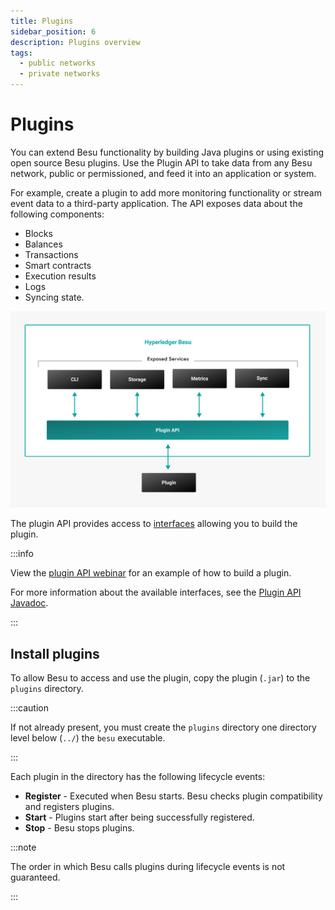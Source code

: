```yaml
---
title: Plugins
sidebar_position: 6
description: Plugins overview
tags:
  - public networks
  - private networks
---
```


# Plugins

You can extend Besu functionality by building Java plugins or using existing open source Besu plugins. Use the Plugin API to take data from any Besu network, public or permissioned, and feed it into an application or system.

For example, create a plugin to add more monitoring functionality or stream event data to a third-party application. The API exposes data about the following components:

- Blocks
- Balances
- Transactions
- Smart contracts
- Execution results
- Logs
- Syncing state.

![Besu plugin API](../../assets/images/Hyperledger-Besu-Plugin-API.png)

The plugin API provides access to [interfaces](../reference/plugin-api-interfaces.md) allowing you to build the plugin.

:::info

View the [plugin API webinar](https://youtu.be/78sa2WuA1rg) for an example of how to build a plugin.

For more information about the available interfaces, see the [Plugin API Javadoc](https://javadoc.io/doc/org.hyperledger.besu/plugin-api/latest/index.html).

:::

## Install plugins

To allow Besu to access and use the plugin, copy the plugin (`.jar`) to the `plugins` directory.

:::caution

If not already present, you must create the `plugins` directory one directory level below (`../`) the `besu` executable.

:::

Each plugin in the directory has the following lifecycle events:

- **Register** - Executed when Besu starts. Besu checks plugin compatibility and registers plugins.
- **Start** - Plugins start after being successfully registered.
- **Stop** - Besu stops plugins.

:::note

The order in which Besu calls plugins during lifecycle events is not guaranteed.

:::
